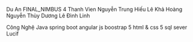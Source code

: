 Du An FINAL_NIMBUS 
4 Thanh Vien 
Nguyễn Trung Hiếu 
Lê Khả Hoàng
Nguyễn Thùy Dương 
Lê Đình Linh

Công Nghệ Java spring boot
angular js 
boostrap 5 
html & css 5 
sql sever
Lucif
